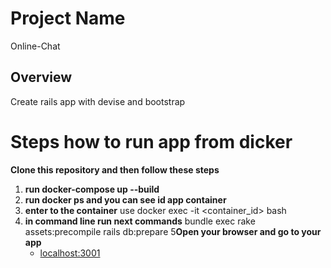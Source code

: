 # Project Name
Online-Chat

## Overview
Create rails app with devise and bootstrap

# Steps how to run app from dicker

**Clone this repository and then follow these steps**

1. **run docker-compose up --build**
2. **run docker ps and you can see id app container**
3. **enter to the container**
  use docker exec -it <container_id> bash
4. **in command line run next commands**
   bundle exec rake assets:precompile
   rails db:prepare
5**Open your browser and go to your app**
   - [localhost:3001](http://localhost:3001/)

